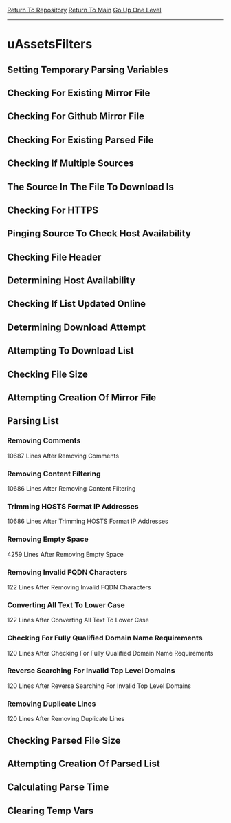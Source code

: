 [Return To Repository](https://github.com/deathbybandaid/piholeparser/)
[Return To Main](https://github.com/deathbybandaid/piholeparser/blob/master/RecentRunLogs/Mainlog.md)
[Go Up One Level](https://github.com/deathbybandaid/piholeparser/blob/master/RecentRunLogs/TopLevelScripts/30-Processing-External-Blacklists.md)
____________________________________
# uAssetsFilters
## Setting Temporary Parsing Variables
## Checking For Existing Mirror File
## Checking For Github Mirror File
## Checking For Existing Parsed File
## Checking If Multiple Sources
## The Source In The File To Download Is
## Checking For HTTPS
## Pinging Source To Check Host Availability
## Checking File Header
## Determining Host Availability
## Checking If List Updated Online
## Determining Download Attempt
## Attempting To Download List
## Checking File Size
## Attempting Creation Of Mirror File
## Parsing List
### Removing Comments
10687 Lines After Removing Comments
### Removing Content Filtering
10686 Lines After Removing Content Filtering
### Trimming HOSTS Format IP Addresses
10686 Lines After Trimming HOSTS Format IP Addresses
### Removing Empty Space
4259 Lines After Removing Empty Space
### Removing Invalid FQDN Characters
122 Lines After Removing Invalid FQDN Characters
### Converting All Text To Lower Case
122 Lines After Converting All Text To Lower Case
### Checking For Fully Qualified Domain Name Requirements
120 Lines After Checking For Fully Qualified Domain Name Requirements
### Reverse Searching For Invalid Top Level Domains
120 Lines After Reverse Searching For Invalid Top Level Domains
### Removing Duplicate Lines
120 Lines After Removing Duplicate Lines
## Checking Parsed File Size
## Attempting Creation Of Parsed List
## Calculating Parse Time
## Clearing Temp Vars

